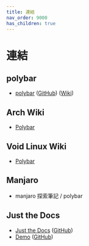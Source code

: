 ```yaml
---
title: 連結
nav_order: 9000
has_children: true
---
```


# 連結


## polybar

* [polybar](https://polybar.github.io/) ([GitHub](https://github.com/polybar/polybar)) ([Wiki](https://github.com/polybar/polybar/wiki))


## Arch Wiki

* [Polybar](https://wiki.archlinux.org/title/Polybar)


## Void Linux Wiki

* [Polybar](https://wiki.voidlinux.org/Polybar_-)

## Manjaro

* manjaro 探索筆記 / polybar


## Just the Docs

* [Just the Docs](https://pmarsceill.github.io/just-the-docs/) ([GitHub](https://github.com/pmarsceill/just-the-docs))
* [Demo](https://pmarsceill.github.io/jtd-remote/) ([GitHub](https://github.com/pmarsceill/jtd-remote))
